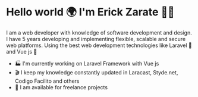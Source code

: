 # Hello world 🌍 I'm Erick Zarate 👨‍💻

I am a web developer with knowledge of software development and design.
I have 5 years developing and implementing flexible, scalable and secure web platforms. Using the best web development technologies like Laravel 🧙 and Vue js 💚

- 🏭 I'm currently working on Laravel Framework with Vue js
- 🎬 I keep my knowledge constantly updated in Laracast, Styde.net, Codigo Facilito and others
- 💼 I am available for freelance projects
